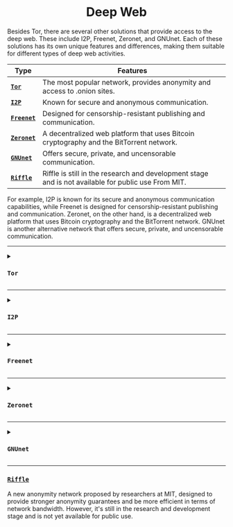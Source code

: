 <h1 align="center"> Deep Web </h1>

Besides Tor, there are several other solutions that provide access to the deep web. These include I2P, Freenet, Zeronet, and GNUnet. Each of these solutions has its own unique features and differences, making them suitable for different types of deep web activities. 


| Type      | Features                                                                                                                                         |
|-----------|--------------------------------------------------------------------------------------------------------------------------------------------------|
| [**`Tor`**](https://www.torproject.org)       | The most popular network, provides anonymity and access to .onion sites.                                     |
| [**`I2P`**](https://geti2p.net/en/)           | Known for secure and anonymous communication.                                                                |
| [**`Freenet`**](https://www.hyphanet.org/)    | Designed for censorship-resistant publishing and communication.                                              |
| [**`Zeronet`**](https://zeronet.io/)          | A decentralized web platform that uses Bitcoin cryptography and the BitTorrent network.                      |
| [**`GNUnet`**](https://www.gnunet.org/en/)    | Offers secure, private, and uncensorable communication.                                                      |
| [**`Riffle`**](https://github.com/kwonalbert/riffle)    | Riffle is still in the research and development stage and is not available for public use From MIT.|


For example, I2P is known for its secure and anonymous communication capabilities, while Freenet is designed for censorship-resistant publishing and communication. Zeronet, on the other hand, is a decentralized web platform that uses Bitcoin cryptography and the BitTorrent network. GNUnet is another alternative network that offers secure, private, and uncensorable communication.

___

<details>

   <summary><h3> <code>Tor</code> </h3></summary>


[Tor](https://www.torproject.org/) is a free and open-source software designed to enable anonymous communication on the internet. The name **Tor** stands for **The Onion Router**, reflecting its use of onion routing techniques to achieve anonymity. Here's an overview of Tor:

> **_NOTE:_** 
> 
> **Tor Website is blocked, so use any VPN to access the site.**
> 
> **you can use this VPN: [**`SetupVPN`**](https://setupvpn.com/)**

#### Key Features:

1. **Onion Routing:**
   - Tor employs a technique called onion routing, where data is encrypted in layers and passed through a series of volunteer-operated servers (nodes). Each node peels away a layer of encryption, making it difficult to trace the origin of the data.

2. **Anonymity and Privacy:**
   - Tor aims to provide anonymity for users by hiding their IP addresses and encrypting their traffic. This helps users browse the internet, access resources, and communicate without revealing their identity or location.

3. **Decentralized Network:**
   - Tor operates as a decentralized network of volunteer-run nodes. Users connect to the network through nodes, and each node only knows about the previous and next nodes in the circuit, enhancing privacy.

4. **Access to `.onion `Sites:**
   - Tor enables access to ".onion" websites, which are special domain names that can only be accessed through the Tor network. These sites often host content anonymously and are designed to provide enhanced privacy.

5. **Resisting Censorship:**
   - Tor is designed to resist censorship, allowing users to access blocked or restricted content. By routing traffic through a network of nodes, it becomes challenging for authorities to block specific websites or monitor users.

6. **Open Source and Community-Driven:**
   - Tor is an open-source project with a strong community of developers and volunteers. The transparency of its code allows for scrutiny and contributions from the community, enhancing security and trust.

7. **Tor Browser:**
   - The Tor Browser, based on Firefox, is a pre-configured web browser that automatically connects to the Tor network. It simplifies the process of using Tor for anonymous web browsing.

#### Use Cases:

- **Anonymous Browsing:**
  - Tor is widely used for anonymous web browsing, allowing users to access content without revealing their identity or location.

- **Whistleblowing and Activism:**
  - Journalists, activists, and whistleblowers often use Tor to communicate securely and protect their identities.

- **Circumventing Censorship:**
  - Tor helps users bypass internet censorship, accessing blocked content and communicating freely in regions with restricted internet access.

- **Research and Privacy:**
  - Researchers and individuals concerned about privacy use Tor to conduct online activities without leaving a trace of their IP addresses.

Tor plays a crucial role in promoting online privacy, freedom of expression, and circumventing censorship, making it a valuable tool for users seeking a more anonymous and secure internet experience.

</details>

___

<details>

   <summary><h3> <code>I2P</code> </h3></summary>


[I2P](https://geti2p.net/) (Invisible Internet Project) is a free and open-source anonymizing network that focuses on providing a secure and private environment for online communication. Similar to Tor, I2P aims to protect users' anonymity by routing their traffic through a decentralized network. Below is an overview of I2P:

#### Key Features:

1. **Anonymous Routing:**
   - I2P uses a distributed and peer-to-peer architecture to route traffic through a network of volunteer-operated nodes. This routing helps in obscuring the origin and destination of data packets.

2. **End-to-End Encryption:**
   - All communication within the I2P network is end-to-end encrypted. This means that messages transmitted between nodes are secured, enhancing the privacy and confidentiality of user data.

3. **Hidden Services:**
   - I2P supports the hosting of websites and services within its network. These are known as **eepsites**, and they have addresses in the form of a **base32** string, providing anonymity for both the content providers and the users accessing these services.

4. **Decentralized and Self-Organizing:**
   - I2P is designed to be a decentralized and self-organizing network. It does not rely on a central authority, and users participate by contributing to the network as peers, helping in the distribution of routing information.

5. **Resistant to Traffic Analysis:**
   - Similar to Tor, I2P aims to resist traffic analysis by encapsulating data in layers of encryption. This makes it difficult for external entities to monitor or trace the communication between users.

6. **Pluggable Transports:**
   - I2P supports pluggable transports that allow users to obfuscate their network traffic. This helps in circumventing censorship and making it more challenging for third parties to identify I2P traffic.

7. **Java Implementation:**
   - I2P is implemented in Java, making it platform-independent and compatible with various operating systems.

#### Use Cases:

- **Anonymous Browsing:**
  - I2P provides users with a way to browse the internet anonymously, protecting their identity and privacy.

- **Secure Communication:**
  - Users can communicate securely through I2P, sending messages and files with end-to-end encryption.

- **Hosting Services:**
  - I2P allows users to host and access anonymous and decentralized websites (eepsites) within the network.

- **Research and Experimentation:**
  - Researchers and developers may use I2P for experimenting with and understanding anonymous communication networks.

I2P, with its focus on anonymity and decentralized communication, provides an alternative approach to achieving online privacy and security, particularly for users seeking a more private and confidential online experience.

</details>

___

<details>

   <summary><h3> <code>Freenet</code> </h3></summary>


[Freenet](https://freenetproject.org/) is a decentralized, peer-to-peer network designed to provide secure and anonymous communication while prioritizing the preservation of freedom of speech and privacy. Freenet allows users to share information, publish content, and communicate within a distributed and censorship-resistant environment. Below is an overview of Freenet:

#### Key Features:

1. **Decentralized and Distributed Architecture:**
   - Freenet operates on a decentralized and distributed architecture, where users contribute to the network by providing both storage and bandwidth. This design helps in avoiding central points of control and censorship.

2. **Content Addressing:**
   - Content on Freenet is addressed using cryptographic keys, ensuring that information is accessed based on its content rather than a specific location. This enhances privacy and makes it challenging to censor or control specific data.

3. **Darknet Mode:**
   - Freenet has a "darknet" mode that allows users to connect with friends or trusted individuals, creating a more private and restricted network within the broader Freenet environment.

4. **Censorship Resistance:**
   - Freenet is designed to resist censorship attempts. Since data is distributed across the network and content is accessed based on cryptographic keys, it becomes challenging for authorities to block or control specific information.

5. **Anonymous Publishing:**
   - Users can publish content on Freenet anonymously. This includes websites, forums, and other types of information. The content is stored in a distributed manner across the network.

6. **Content Mirroring:**
   - Freenet employs a system of content mirroring, where popular or frequently accessed content is replicated across multiple nodes. This helps improve availability and accessibility.

7. **Data Compression and Encryption:**
   - Freenet compresses and encrypts data to ensure efficient and secure communication. This contributes to the overall privacy and confidentiality of user interactions.

#### Use Cases:

- **Anonymous Publishing:**
  - Freenet allows users to publish and access content anonymously, making it suitable for those who wish to share information without revealing their identity.

- **Circumventing Censorship:**
  - Freenet is used to bypass censorship, providing a platform where users can access and share information freely, even in regions with restricted internet access.

- **Private Communication:**
  - Users can communicate privately within Freenet, exchanging messages and files with a focus on anonymity.

- **Preserving Freedom of Speech:**
  - Freenet is designed to prioritize and protect freedom of speech, allowing users to express their thoughts without fear of censorship.

Freenet, with its emphasis on privacy, censorship resistance, and freedom of speech, offers a unique approach to decentralized communication and content sharing on the internet.

</details>

___

<details>

   <summary><h3> <code>Zeronet</code> </h3></summary>


[ZeroNet](https://zeronet.io/) is a decentralized and open-source peer-to-peer network that utilizes blockchain and BitTorrent technology to create a censorship-resistant, distributed web platform. It allows users to publish and access websites without relying on traditional web servers. Below is an overview of ZeroNet:

#### Key Features:

1. **Decentralized Websites:**
   - ZeroNet enables the creation and hosting of websites in a decentralized manner. Websites are distributed across the network and accessed directly from users' devices.

2. **Blockchain Technology:**
   - ZeroNet utilizes blockchain technology to manage domain names and link data. Each site has its own Bitcoin-like blockchain, providing a transparent and tamper-proof record of changes.

3. **No Central Servers:**
   - Unlike traditional web hosting, ZeroNet eliminates the need for central servers. Websites are served by users' devices, making the network resistant to censorship and server failures.

4. **P2P Networking:**
   - ZeroNet employs a peer-to-peer networking model, where users' devices connect directly to each other to exchange website data. This reduces reliance on central infrastructure.

5. **Cryptocurrency Integration:**
   - The platform uses Bitcoin cryptography to manage domain names and facilitate ownership. Users can register domain names and make updates using Bitcoin transactions.

6. **Offline Access:**
   - Websites on ZeroNet can be accessed offline. Once a user visits a site, the content is cached locally, allowing access even when the user is not connected to the internet.

7. **Privacy and Anonymity:**
   - ZeroNet provides a level of privacy and anonymity as users access websites without revealing their IP addresses. However, the level of anonymity depends on individual configurations.

#### Use Cases:

- **Censorship-Resistant Publishing:**
  - ZeroNet allows users to publish content without the risk of censorship since the content is distributed across the network.

- **Decentralized Websites:**
  - Individuals and organizations can create and host websites without relying on centralized servers, promoting a more resilient and censorship-resistant web.

- **Anonymous Access:**
  - Users can access ZeroNet websites with a degree of anonymity, as their IP addresses are not exposed to the website owners or external entities.

- **Community Collaboration:**
  - ZeroNet facilitates collaborative efforts where multiple users can contribute to and update a website without the need for a central server.

ZeroNet offers a decentralized alternative to traditional web hosting, promoting censorship resistance, privacy, and user empowerment in content publishing and access. It stands as a unique approach to creating a distributed and resilient web infrastructure.

</details>

___

<details>

   <summary><h3> <code>GNUnet</code> </h3></summary>

[GNUnet](https://gnunet.org/) is a free and open-source software framework designed for secure peer-to-peer networking. Developed with a focus on privacy and decentralized communication, GNUnet provides a platform for building various distributed applications. It emphasizes strong encryption, anonymity, and censorship resistance.

#### Key Features:

1. **Decentralization:**
   - GNUnet promotes a decentralized approach to networking, reducing reliance on centralized servers and facilitating a more resilient and censorship-resistant system.

2. **Privacy and Anonymity:**
   - The framework incorporates strong cryptographic techniques to ensure user privacy and anonymity. It includes features such as onion routing for concealing the origin of network traffic.

3. **Censorship Resistance:**
   - GNUnet is designed to resist censorship attempts, making it suitable for use in environments where free communication may be restricted. Its decentralized nature makes it harder for authorities to control or block.

4. **Secure Communication:**
   - Communication within the GNUnet network is secured through encryption, ensuring that data remains confidential and protected from unauthorized access.

5. **Peer-to-Peer Framework:**
   - GNUnet provides a flexible peer-to-peer framework that enables the development of various distributed applications, including file sharing, messaging, and collaborative services.

6. **Pluggable Architecture:**
   - The framework's architecture is modular and extensible, allowing developers to implement additional features or customize existing ones through a pluggable architecture.

7. **GNU General Public License (GPL):**
   - GNUnet is released under the GNU General Public License, emphasizing the importance of free and open-source software principles.

#### Use Cases:

- **File Sharing:**
  - GNUnet supports secure and decentralized file sharing, allowing users to share and distribute files without relying on centralized servers.

- **Messaging:**
  - Secure messaging is facilitated through GNUnet, ensuring that communication remains private and anonymous.

- **Distributed Applications:**
  - The framework provides a platform for the development of various distributed applications, fostering innovation in decentralized and privacy-focused services.

GNUnet represents a significant contribution to the development of a more private, secure, and resilient internet by offering an alternative to traditional, centralized networking approaches.

</details>

___

### [**`Riffle`**](https://en.wikipedia.org/wiki/Riffle_(anonymity_network))

A new anonymity network proposed by researchers at MIT, designed to provide stronger anonymity guarantees and be more efficient in terms of network bandwidth. However, it's still in the research and development stage and is not yet available for public use.
